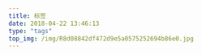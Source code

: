 ```yaml
---
title: 标签
date: 2018-04-22 13:46:13
type: "tags"
top_img: /img/R8d08842df472d9e5a0575252694b86e0.jpg
---
```

